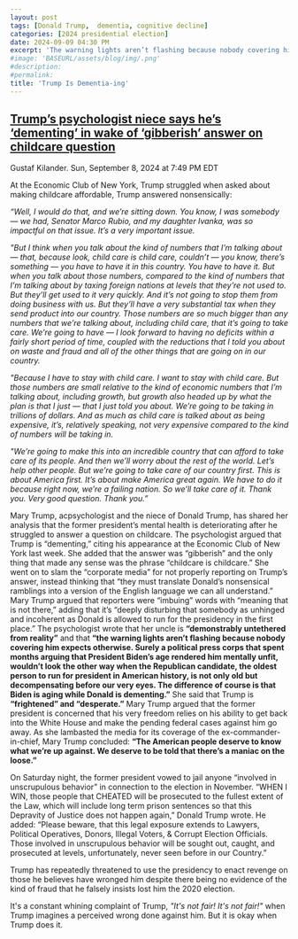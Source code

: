 ```yaml
---
layout: post
tags: [Donald Trump,  dementia, cognitive decline]
categories: [2024 presidential election]
date: 2024-09-09 04:30 PM
excerpt: 'The warning lights aren’t flashing because nobody covering him expects otherwise. Surely a political press corps that spent months arguing that President Biden’s age rendered him mentally unfit, wouldn’t look the other way when the Republican candidate, the oldest person to run for president in American history, is not only old but decompensating before our very eyes. The difference of course is that Biden is aging while Donald is dementing. – Mary Trump, niece of Trump'
#image: 'BASEURL/assets/blog/img/.png'
#description:
#permalink:
title: 'Trump Is Dementia-ing'
---
```

## [Trump’s psychologist niece says he’s ‘dementing’ in wake of ‘gibberish’ answer on childcare question](https://www.independent.co.uk/news/world/americas/us-politics/donald-trump-mary-childcare-dementia-b2609220.html)

Gustaf Kilander. Sun, September 8, 2024 at 7:49 PM EDT

At the Economic Club of New York, Trump struggled when asked about making childcare affordable, Trump answered nonsensically:

*“Well, I would do that, and we’re sitting down. You know, I was somebody — we had, Senator Marco Rubio, and my daughter Ivanka, was so impactful on that issue. It’s a very important issue.*

*"But I think when you talk about the kind of numbers that I’m talking about — that, because look, child care is child care, couldn’t — you know, there’s something — you have to have it in this country. You have to have it. But when you talk about those numbers, compared to the kind of numbers that I’m talking about by taxing foreign nations at levels that they’re not used to. But they’ll get used to it very quickly. And it’s not going to stop them from doing business with us. But they’ll have a very substantial tax when they send product into our country. Those numbers are so much bigger than any numbers that we’re talking about, including child care, that it’s going to take care. We’re going to have — I look forward to having no deficits within a fairly short period of time, coupled with the reductions that I told you about on waste and fraud and all of the other things that are going on in our country.*

*"Because I have to stay with child care. I want to stay with child care. But those numbers are small relative to the kind of economic numbers that I’m talking about, including growth, but growth also headed up by what the plan is that I just — that I just told you about. We’re going to be taking in trillions of dollars. And as much as child care is talked about as being expensive, it’s, relatively speaking, not very expensive compared to the kind of numbers will be taking in.*

*"We’re going to make this into an incredible country that can afford to take care of its people. And then we’ll worry about the rest of the world. Let’s help other people. But we’re going to take care of our country first. This is about America first. It’s about make America great again. We have to do it because right now, we’re a failing nation. So we’ll take care of it. Thank you. Very good question. Thank you.”*

Mary Trump, acpsychologist and the niece of Donald Trump, has shared her analysis that the former president’s mental health is deteriorating after he struggled to answer a question on childcare. The psychologist argued that Trump is “dementing,” citing his appearance at the Economic Club of New York last week. She added that the answer was “gibberish” and the only thing that made any sense was the phrase “childcare is childcare.” She went on to slam the “corporate media” for not properly reporting on Trump’s answer, instead thinking that “they must translate Donald’s nonsensical ramblings into a version of the English language we can all understand.” Mary Trump argued that reporters were “imbuing” words with “meaning that is not there,” adding that it’s “deeply disturbing that somebody as unhinged and incoherent as Donald is allowed to run for the presidency in the first place.” The psychologist wrote that her uncle is **“demonstrably untethered from reality”** and that **“the warning lights aren’t flashing because nobody covering him expects otherwise. Surely a political press corps that spent months arguing that President Biden’s age rendered him mentally unfit, wouldn’t look the other way when the Republican candidate, the oldest person to run for president in American history, is not only old but decompensating before our very eyes. The difference of course is that Biden is aging while Donald is dementing.”** She said that Trump is **“frightened” and “desperate.”** Mary Trump argued that the former president is concerned that his very freedom relies on his ability to get back into the White House and make the pending federal cases against him go away. As she lambasted the media for its coverage of the ex-commander-in-chief, Mary Trump concluded: **“The American people deserve to know what we’re up against. We deserve to be told that there’s a maniac on the loose.”**

On Saturday night, the former president vowed to jail anyone “involved in unscrupulous behavior” in connection to the election in November. “WHEN I WIN, those people that CHEATED will be prosecuted to the fullest extent of the Law, which will include long term prison sentences so that this Depravity of Justice does not happen again,” Donald Trump wrote. He added: “Please beware, that this legal exposure extends to Lawyers, Political Operatives, Donors, Illegal Voters, & Corrupt Election Officials. Those involved in unscrupulous behavior will be sought out, caught, and prosecuted at levels, unfortunately, never seen before in our Country.”

Trump has repeatedly threatened to use the presidency to enact revenge on those he believes have wronged him despite there being no evidence of the kind of fraud that he falsely insists lost him the 2020 election.

It's a constant whining complaint of Trump, *"It's not fair! It's not fair!"* when Trump imagines a perceived wrong done against him. But it is okay when Trump does it.

